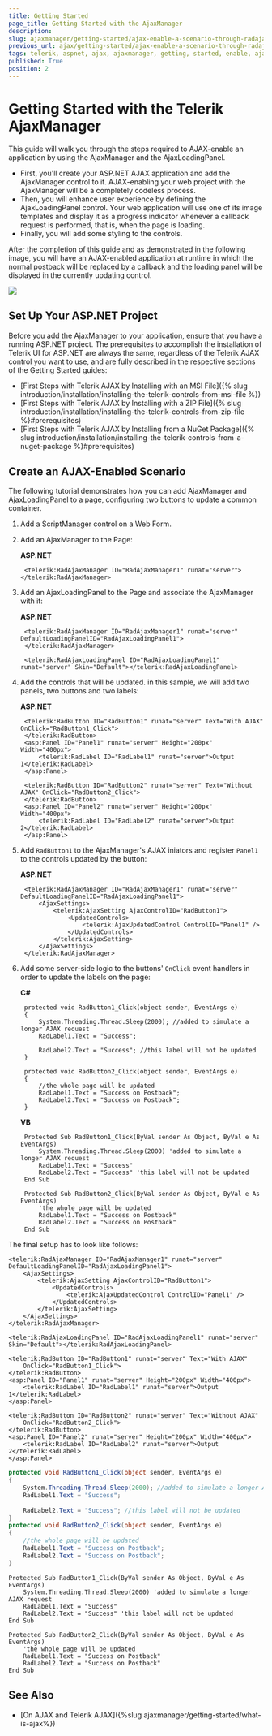```yaml
---
title: Getting Started 
page_title: Getting Started with the AjaxManager
description: 
slug: ajaxmanager/getting-started/ajax-enable-a-scenario-through-radajaxmanager-and-radajaxloadingpanel
previous_url: ajax/getting-started/ajax-enable-a-scenario-through-radajaxmanager-and-radajaxloadingpanel, controls/ajaxmanager/getting-started/ajax-enable-a-scenario-through-radajaxmanager-and-radajaxloadingpanel
tags: telerik, aspnet, ajax, ajaxmanager, getting, started, enable, ajaxloadingpanel
published: True
position: 2
---
```


# Getting Started with the Telerik AjaxManager

This guide will walk you through the steps required to AJAX-enable an application by using the AjaxManager and the AjaxLoadingPanel. 

* First, you'll create your ASP.NET AJAX application and add the AjaxManager control to it. AJAX-enabling your web project with the AjaxManager will be a completely codeless process.
* Then, you will enhance user experience by defining the AjaxLoadingPanel control. Your web application will use one of its image templates and display it as a progress indicator whenever a callback request is performed, that is, when the page is loading.
* Finally, you will add some styling to the controls.

After the completion of this guide and as demonstrated in the following image, you will have an AJAX-enabled application at runtime in which the normal postback will be replaced by a callback and the loading panel will be displayed in the currently updating control.

![](images/ajaxmanager-gettingstarted-sample.gif)

## Set Up Your ASP.NET Project

Before you add the AjaxManager to your application, ensure that you have a running ASP.NET project. The prerequisites to accomplish the installation of Telerik UI for ASP.NET are always the same, regardless of the Telerik AJAX control you want to use, and are fully described in the respective sections of the Getting Started guides: 

* [First Steps with Telerik AJAX by Installing with an MSI File]({% slug introduction/installation/installing-the-telerik-controls-from-msi-file %})
* [First Steps with Telerik AJAX by Installing with a ZIP File]({% slug introduction/installation/installing-the-telerik-controls-from-zip-file %}#prerequisites)
* [First Steps with Telerik AJAX by Installing from a NuGet Package]({% slug introduction/installation/installing-the-telerik-controls-from-a-nuget-package %}#prerequisites)

## Create an AJAX-Enabled Scenario

The following tutorial demonstrates how you can add AjaxManager and AjaxLoadingPanel to a page, configuring two buttons to update a common container.

1. Add a ScriptManager control on a Web Form.


2. Add an AjaxManager to the Page:


    **ASP.NET**

        <telerik:RadAjaxManager ID="RadAjaxManager1" runat="server"></telerik:RadAjaxManager>


3. Add an AjaxLoadingPanel to the Page and associate the AjaxManager with it:


    **ASP.NET**

        <telerik:RadAjaxManager ID="RadAjaxManager1" runat="server" DefaultLoadingPanelID="RadAjaxLoadingPanel1">
        </telerik:RadAjaxManager>

        <telerik:RadAjaxLoadingPanel ID="RadAjaxLoadingPanel1" runat="server" Skin="Default"></telerik:RadAjaxLoadingPanel>


4. Add the controls that will be updated. in this sample, we will add two panels, two buttons and two labels:


    **ASP.NET**

        <telerik:RadButton ID="RadButton1" runat="server" Text="With AJAX" OnClick="RadButton1_Click">
        </telerik:RadButton>
        <asp:Panel ID="Panel1" runat="server" Height="200px" Width="400px">
            <telerik:RadLabel ID="RadLabel1" runat="server">Output 1</telerik:RadLabel>
        </asp:Panel>

        <telerik:RadButton ID="RadButton2" runat="server" Text="Without AJAX" OnClick="RadButton2_Click">
        </telerik:RadButton>
        <asp:Panel ID="Panel2" runat="server" Height="200px" Width="400px">
            <telerik:RadLabel ID="RadLabel2" runat="server">Output 2</telerik:RadLabel>
        </asp:Panel>


5. Add `RadButton1` to the AjaxManager's AJAX iniators and register `Panel1` to the controls updated by the button:


    **ASP.NET**

        <telerik:RadAjaxManager ID="RadAjaxManager1" runat="server" DefaultLoadingPanelID="RadAjaxLoadingPanel1">
            <AjaxSettings>
                <telerik:AjaxSetting AjaxControlID="RadButton1">
                    <UpdatedControls>
                        <telerik:AjaxUpdatedControl ControlID="Panel1" />
                    </UpdatedControls>
                </telerik:AjaxSetting>
            </AjaxSettings>
        </telerik:RadAjaxManager>


6. Add some server-side logic to the buttons' `OnClick` event handlers in order to update the labels on the page:


    **C#**

        protected void RadButton1_Click(object sender, EventArgs e)
        {
            System.Threading.Thread.Sleep(2000); //added to simulate a longer AJAX request
            RadLabel1.Text = "Success";

            RadLabel2.Text = "Success"; //this label will not be updated
        }

        protected void RadButton2_Click(object sender, EventArgs e)
        {
            //the whole page will be updated
            RadLabel1.Text = "Success on Postback";
            RadLabel2.Text = "Success on Postback";
        }


    **VB**

        Protected Sub RadButton1_Click(ByVal sender As Object, ByVal e As EventArgs)
            System.Threading.Thread.Sleep(2000) 'added to simulate a longer AJAX request
            RadLabel1.Text = "Success"
            RadLabel2.Text = "Success" 'this label will not be updated
        End Sub

        Protected Sub RadButton2_Click(ByVal sender As Object, ByVal e As EventArgs)
            'the whole page will be updated
            RadLabel1.Text = "Success on Postback"
            RadLabel2.Text = "Success on Postback"
        End Sub



The final setup has to look like follows:

````ASP.NET
<telerik:RadAjaxManager ID="RadAjaxManager1" runat="server" DefaultLoadingPanelID="RadAjaxLoadingPanel1">
    <AjaxSettings>
        <telerik:AjaxSetting AjaxControlID="RadButton1">
            <UpdatedControls>
                <telerik:AjaxUpdatedControl ControlID="Panel1" />
            </UpdatedControls>
        </telerik:AjaxSetting>
    </AjaxSettings>
</telerik:RadAjaxManager>

<telerik:RadAjaxLoadingPanel ID="RadAjaxLoadingPanel1" runat="server" Skin="Default"></telerik:RadAjaxLoadingPanel>

<telerik:RadButton ID="RadButton1" runat="server" Text="With AJAX"
    OnClick="RadButton1_Click">
</telerik:RadButton>
<asp:Panel ID="Panel1" runat="server" Height="200px" Width="400px">
    <telerik:RadLabel ID="RadLabel1" runat="server">Output 1</telerik:RadLabel>
</asp:Panel>

<telerik:RadButton ID="RadButton2" runat="server" Text="Without AJAX"
    OnClick="RadButton2_Click">
</telerik:RadButton>
<asp:Panel ID="Panel2" runat="server" Height="200px" Width="400px">
    <telerik:RadLabel ID="RadLabel2" runat="server">Output 2</telerik:RadLabel>
</asp:Panel>
````

````C#
protected void RadButton1_Click(object sender, EventArgs e)
{
    System.Threading.Thread.Sleep(2000); //added to simulate a longer AJAX request
    RadLabel1.Text = "Success";
    
    RadLabel2.Text = "Success"; //this label will not be updated
}
protected void RadButton2_Click(object sender, EventArgs e)
{
    //the whole page will be updated
    RadLabel1.Text = "Success on Postback";
    RadLabel2.Text = "Success on Postback";
}
````
````VB
Protected Sub RadButton1_Click(ByVal sender As Object, ByVal e As EventArgs)
    System.Threading.Thread.Sleep(2000) 'added to simulate a longer AJAX request
    RadLabel1.Text = "Success"
    RadLabel2.Text = "Success" 'this label will not be updated
End Sub

Protected Sub RadButton2_Click(ByVal sender As Object, ByVal e As EventArgs)
    'the whole page will be updated
    RadLabel1.Text = "Success on Postback"
    RadLabel2.Text = "Success on Postback"
End Sub
````




## See Also

* [On AJAX and Telerik AJAX]({%slug ajaxmanager/getting-started/what-is-ajax%})

